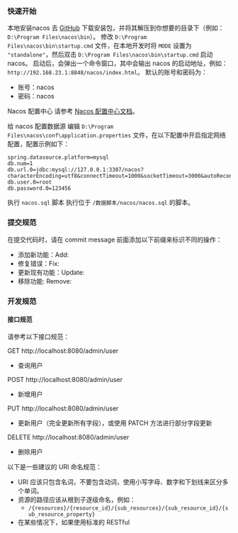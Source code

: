 ### 快速开始

本地安装nacos
去 [GitHub](https://github.com/alibaba/nacos/releases/tag/1.4.1) 下载安装包，并将其解压到你想要的目录下（例如：`D:\Program Files\nacos\bin`）。
修改 `D:\Program Files\nacos\bin\startup.cmd` 文件，在本地开发时将 `MODE` 设置为 `"standalone"`，然后双击 `D:\Program Files\nacos\bin\startup.cmd` 启动 nacos。
启动后，会弹出一个命令窗口，其中会输出 nacos 的启动地址，例如：`http://192.168.23.1:8848/nacos/index.html`。
默认的账号和密码为：

- 账号：nacos
- 密码：nacos

Nacos 配置中心
请参考 [Nacos 配置中心文档](https://github.com/alibaba/spring-cloud-alibaba/wiki/Nacos-config)。

给 nacos 配置数据源
编辑 `D:\Program Files\nacos\conf\application.properties` 文件，在以下配置中开启指定网络配置，配置示例如下：

```
spring.datasource.platform=mysql
db.num=1
db.url.0=jdbc:mysql://127.0.0.1:3307/nacos?characterEncoding=utf8&connectTimeout=1000&socketTimeout=3000&autoReconnect=true&useUnicode=true&useSSL=false&serverTimezone=UTC
db.user.0=root
db.password.0=123456
```



执行 `nacos.sql` 脚本
执行位于 `/数据脚本/nacos/nacos.sql` 的脚本。

### 提交规范

在提交代码时，请在 commit message 前面添加以下前缀来标识不同的操作：

- 添加新功能：Add:
- 修复错误：Fix:
- 更新现有功能：Update:
- 移除功能: Remove:

### 开发规范

#### 接口规范

请参考以下接口规范：

GET http://localhost:8080/admin/user

- 查询用户

POST http://localhost:8080/admin/user

- 新增用户

PUT http://localhost:8080/admin/user

- 更新用户（完全更新所有字段），或使用 PATCH 方法进行部分字段更新

DELETE http://localhost:8080/admin/user

- 删除用户

以下是一些建议的 URI 命名规范：

- URI 应该只包含名词，不要包含动词，使用小写字母、数字和下划线来区分多个单词。
- 资源的路径应该从根到子逐级命名，例如：
  - `/{resources}/{resource_id}/{sub_resources}/{sub_resource_id}/{sub_resource_property}`
- 在某些情况下，如果使用标准的 RESTful